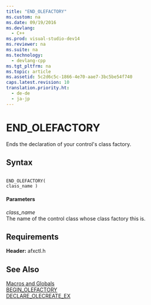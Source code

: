 ```yaml
---
title: "END_OLEFACTORY"
ms.custom: na
ms.date: 09/19/2016
ms.devlang: 
  - C++
ms.prod: visual-studio-dev14
ms.reviewer: na
ms.suite: na
ms.technology: 
  - devlang-cpp
ms.tgt_pltfrm: na
ms.topic: article
ms.assetid: 5c2d6c5c-1866-4e70-aae7-3bc5be54f740
caps.latest.revision: 10
translation.priority.ht: 
  - de-de
  - ja-jp
---
```

# END_OLEFACTORY
Ends the declaration of your control's class factory.  
  
## Syntax  
  
```  
  
END_OLEFACTORY(  
class_name )  
```  
  
#### Parameters  
 *class_name*  
 The name of the control class whose class factory this is.  
  
## Requirements  
 **Header:** afxctl.h  
  
## See Also  
 [Macros and Globals](../vs140/MFC-Macros-and-Globals.md)   
 [BEGIN_OLEFACTORY](../vs140/BEGIN_OLEFACTORY.md)   
 [DECLARE_OLECREATE_EX](../vs140/DECLARE_OLECREATE_EX.md)